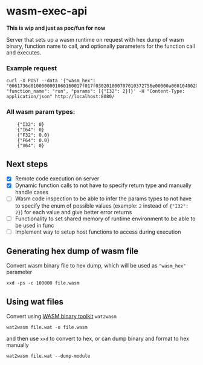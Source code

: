 # wasm-exec-api

**This is wip and just as poc/fun for now** 

Server that sets up a wasm runtime on request with hex dump of wasm binary, function name to call, and optionally parameters for the function call and executes.

### Example request

```
curl -X POST --data '{"wasm_hex": "0061736d0100000001060160017f017f030201000707010372756e00000a0601040020000b", "function_name": "run", "params": [{"I32": 2}]}' -H "Content-Type: application/json" http://localhost:8080/
```

### All wasm param types:
```
    {"I32": 0}
    {"I64": 0}
    {"F32": 0.0}
    {"F64": 0.0}
    {"V64": 0}
```

## Next steps

- [x] Remote code execution on server
- [x] Dynamic function calls to not have to specify return type and manually handle cases
- [ ] Wasm code inspection to be able to infer the params types to not have to specify the enum of possible values (example: `2` instead of `{"I32": 2}`) for each value and give better error returns
- [ ] Functionality to set shared memory of runtime environment to be able to be used in func
- [ ] Implement way to setup host functions to access during execution

## Generating hex dump of wasm file

Convert wasm binary file to hex dump, which will be used as `"wasm_hex"` parameter
```
xxd -ps -c 100000 file.wasm
```

## Using wat files

Convert using [WASM binary toolkit](https://github.com/WebAssembly/wabt) `wat2wasm`

```
wat2wasm file.wat -o file.wasm
```

and then use `xxd` to convert to hex, or can dump binary and format to hex manually

```
wat2wasm file.wat --dump-module
```
